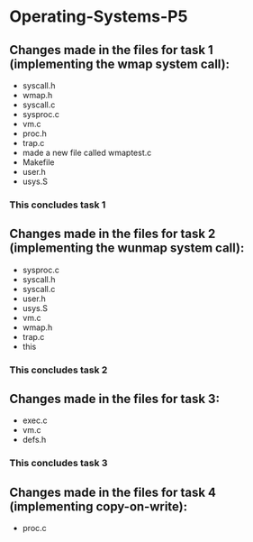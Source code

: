 # Operating-Systems-P5

## Changes made in the files for task 1 (implementing the wmap system call):
- syscall.h
- wmap.h
- syscall.c
- sysproc.c
- vm.c
- proc.h
- trap.c
- made a new file called wmaptest.c
- Makefile
- user.h
- usys.S
### This concludes task 1

## Changes made in the files for task 2 (implementing the wunmap system call):
- sysproc.c
- syscall.h
- syscall.c
- user.h
- usys.S
- vm.c
- wmap.h
- trap.c
- this
### This concludes task 2

## Changes made in the files for task 3:
- exec.c
- vm.c
- defs.h
### This concludes task 3

## Changes made in the files for task 4 (implementing copy-on-write):
- proc.c

